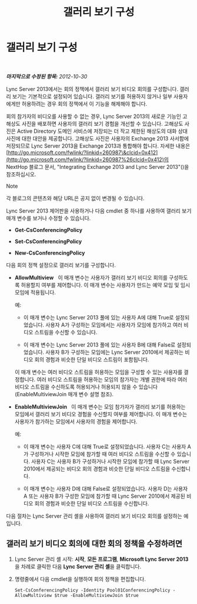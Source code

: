 ﻿---
title: 갤러리 보기 구성
TOCTitle: 갤러리 보기 구성
ms:assetid: 4a609178-47d8-4682-ac8d-29f882801924
ms:mtpsurl: https://technet.microsoft.com/ko-kr/library/JJ204871(v=OCS.15)
ms:contentKeyID: 49303543
ms.date: 08/10/2015
mtps_version: v=OCS.15
ms.translationtype: HT
---

# 갤러리 보기 구성

 

_**마지막으로 수정된 항목:** 2012-10-30_

Lync Server 2013에서는 회의 정책에서 갤러리 보기 비디오 회의를 구성합니다. 갤러리 보기는 기본적으로 설정되어 있습니다. 갤러리 보기를 허용하지 않거나 일부 사용자에게만 허용하려는 경우 회의 정책에서 이 기능을 해제해야 합니다.

회의 참가자의 비디오를 사용할 수 없는 경우, Lync Server 2013의 새로운 기능인 고해상도 사진을 배포하면 사용자의 갤러리 보기 경험을 개선할 수 있습니다. 고해상도 사진은 Active Directory 도메인 서비스에 저장되는 더 작고 제한된 해상도의 대화 상대 사진에 대한 대안을 제공합니다. 고해상도 사진은 사용자의 Exchange 2013 사서함에 저장되므로 Lync Server 2013을 Exchange 2013과 통합해야 합니다. 자세한 내용은 [http://go.microsoft.com/fwlink/?linkid=260987\&clcid=0x412](http://go.microsoft.com/fwlink/?linkid=260987%26clcid=0x412)의 NextHop 블로그 문서, "Integrating Exchange 2013 and Lync Server 2013"()을 참조하십시오.


> [!NOTE]
> 각 블로그의 콘텐츠와 해당 URL은 공지 없이 변경될 수 있습니다.



Lync Server 2013 제어판을 사용하거나 다음 cmdlet 중 하나를 사용하여 갤러리 보기 매개 변수를 보거나 수정할 수 있습니다.

  - **Get-CsConferencingPolicy**

  - **Set-CsConferencingPolicy**

  - **New-CsConferencingPolicy**

다음 회의 정책 설정으로 갤러리 보기를 구성합니다.

  - **AllowMultiview**   이 매개 변수는 사용자가 갤러리 보기 비디오 회의를 구성하도록 허용할지 여부를 제어합니다. 이 매개 변수는 사용자가 만드는 예약 모임 및 임시 모임에 적용됩니다.
    
    예:
    
      - 이 매개 변수는 Lync Server 2013 풀에 있는 사용자 A에 대해 True로 설정되었습니다. 사용자 A가 구성하는 모임에서는 사용자가 모임에 참가하고 여러 비디오 스트림을 수신할 수 있습니다.
    
      - 이 매개 변수는 Lync Server 2013 풀에 있는 사용자 B에 대해 False로 설정되었습니다. 사용자 B가 구성하는 모임에는 Lync Server 2010에서 제공하는 비디오 회의 경험과 비슷한 단일 비디오 스트림이 포함됩니다.
    
    이 매개 변수는 여러 비디오 스트림을 허용하는 모임을 구성할 수 있는 사용자를 결정합니다. 여러 비디오 스트림을 허용하는 모임의 참가자는 개별 권한에 따라 여러 비디오 스트림을 수신하도록 허용되거나 허용되지 않을 수 있습니다(EnableMultiviewJoin 매개 변수 설명 참조).

  - **EnableMultiviewJoin**   이 매개 변수는 모임 참가자가 갤러리 보기를 허용하는 모임에서 갤러리 보기 비디오 경험을 수신할지 여부를 제어합니다. 이 매개 변수는 사용자가 참가하는 모임에서 사용자의 경험을 제어합니다.
    
    예:
    
      - 이 매개 변수는 사용자 C에 대해 True로 설정되었습니다. 사용자 C는 사용자 A가 구성하거나 시작한 모임에 참가할 때 여러 비디오 스트림을 수신할 수 있습니다. 사용자 C는 사용자 B가 구성하거나 시작한 모임에 참가할 때 Lync Server 2010에서 제공되는 비디오 회의 경험과 비슷한 단일 비디오 스트림을 수신합니다.
    
      - 이 매개 변수는 사용자 D에 대해 False로 설정되었습니다. 사용자 D는 사용자 A 또는 사용자 B가 구성한 모임에 참가할 때 Lync Server 2010에서 제공된 비디오 회의 경험과 비슷한 단일 비디오 스트림을 수신합니다.

다음 절차는 Lync Server 관리 셸을 사용하여 갤러리 보기 비디오 회의를 설정하는 예입니다.

## 갤러리 보기 비디오 회의에 대한 회의 정책을 수정하려면

1.  Lync Server 관리 셸 시작: **시작**, **모든 프로그램**, **Microsoft Lync Server 2013**을 차례로 클릭한 다음 **Lync Server 관리 셸**을 클릭합니다.

2.  명령줄에서 다음 cmdlet을 실행하여 회의 정책을 편집합니다.
    
        Set-CsConferencingPolicy -Identity Pool01ConferencingPolicy -AllowMultiview $true -EnableMultiviewJoin $true

